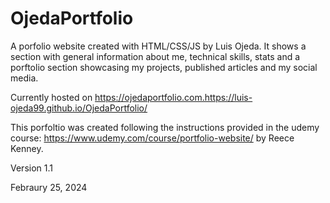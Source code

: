 # OjedaPortfolio
A porfolio website created with HTML/CSS/JS by Luis Ojeda. It shows a section with general information about me, technical skills, stats and a porftolio section showcasing my projects, published articles and my social media.

Currently hosted on https://ojedaportfolio.com.https://luis-ojeda99.github.io/OjedaPortfolio/

This porfoltio was created following the instructions provided in the udemy course: https://www.udemy.com/course/portfolio-website/ by Reece Kenney.

Version 1.1

Febraury 25, 2024

